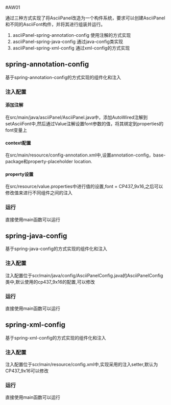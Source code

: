 #AW01

通过三种方式实现了将AsciiPanel改造为一个构件系统，要求可以创建AsciiPanel和不同的AsciiFont构件，并将其进行组装并运行。

1. asciiPanel-spring-annotation-config 使用注解的方式实现
2. asciiPanel-spring-java-config 通过java-config类实现
3. asciiPanel-spring-xml-config 通过xml-config的方式实现

## spring-annotation-config

基于spring-annotation-config的方式实现的组件化和注入

### 注入配置

#### 添加注解
在src/main/java/asciiPanel/AsciiPanel.java中，添加AutoWired注解到setAsciiFont中,然后通过Value注解设置font参数的值，将其绑定到properties的font变量上

#### context配置
在src/main/resource/config-annotation.xml中,设置annotation-config，base-package和property-placeholder location.

#### property设置
在src/resource/value.properties中进行值的设置,font = CP437_9x16,之后可以修改值来进行不同组件之间的注入

### 运行
直接使用main函数可以运行

## spring-java-config

基于spring-java-config的方式实现的组件化和注入

### 注入配置
注入配置位于scr/main/java/config/AsciiPanelConfig.java的AsciiPanelConfig类中,默认使用的cp437_9x16的配置,可以修改

### 运行
直接使用main函数可以运行

## spring-xml-config

基于spring-xml-config的方式实现的组件化和注入

### 注入配置
注入配置位于scr/main/resource/config.xml中,实现采用的注入setter,默认为CP437_9x16可以修改

### 运行
直接使用main函数可以运行






